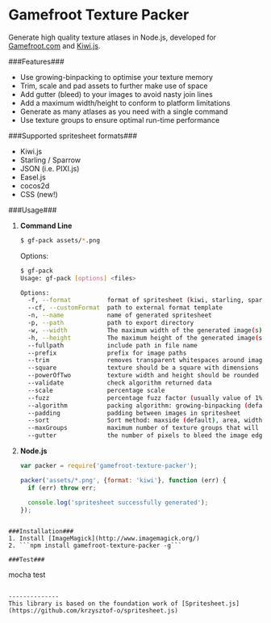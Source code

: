 Gamefroot Texture Packer
==============

Generate high quality texture atlases in Node.js, developed for [Gamefroot.com](http://gamefroot.com) and [Kiwi.js](http://www.kiwijs.org/). 

###Features###
* Use growing-binpacking to optimise your texture memory
* Trim, scale and pad assets to further make use of space
* Add gutter (bleed) to your images to avoid nasty join lines
* Add a maximum width/height to conform to platform limitations
* Generate as many atlases as you need with a single command
* Use texture groups to ensure optimal run-time performance

###Supported spritesheet formats###
* Kiwi.js
* Starling / Sparrow
* JSON (i.e. PIXI.js)
* Easel.js
* cocos2d
* CSS (new!)

###Usage###
1. **Command Line**
    ```bash
    $ gf-pack assets/*.png
    ```
    Options:
    ```bash
    $ gf-pack
    Usage: gf-pack [options] <files>

    Options:
      -f, --format          format of spritesheet (kiwi, starling, sparrow, json, pixi.js, easel.js, cocos2d)                               [default: ""]
      --cf, --customFormat  path to external format template                                                                                [default: ""]
      -n, --name            name of generated spritesheet                                                                                   [default: "spritesheet"]
      -p, --path            path to export directory                                                                                        [default: "."]
      -w, --width           The maximum width of the generated image(s), required for binpacking, optional for other algorithms             [default: 999999]
      -h, --height          The maximum height of the generated image(s), required for binpacking, optional for other algorithms            [default: 999999]
      --fullpath            include path in file name                                                                                       [default: false]
      --prefix              prefix for image paths                                                                                          [default: ""]
      --trim                removes transparent whitespaces around images                                                                   [default: false]
      --square              texture should be a square with dimensions max(width,height)                                                    [default: false]
      --powerOfTwo          texture width and height should be rounded up to the nearest power of two                                       [default: false]
      --validate            check algorithm returned data                                                                                   [default: false]
      --scale               percentage scale                                                                                                [default: "100%"]
      --fuzz                percentage fuzz factor (usually value of 1% is a good choice)                                                   [default: ""]
      --algorithm           packing algorithm: growing-binpacking (default), binpacking (requires w and h options), vertical or horizontal  [default: "growing-binpacking"]
      --padding             padding between images in spritesheet                                                                           [default: 0]
      --sort                Sort method: maxside (default), area, width or height                                                           [string]  [default: "maxside"]
      --maxGroups           maximum number of texture groups that will be outputted                                                         [default: 0]
      --gutter              the number of pixels to bleed the image edge, gutter is added to padding value.                                 [default: 0]
    ```
2. **Node.js**
    ```javascript
    var packer = require('gamefroot-texture-packer');
    
    packer('assets/*.png', {format: 'kiwi'}, function (err) {
      if (err) throw err;

      console.log('spritesheet successfully generated');
    });
  ```

###Installation###
1. Install [ImageMagick](http://www.imagemagick.org/)
2. ```npm install gamefroot-texture-packer -g```

###Test###
```
mocha test
```

--------------
This library is based on the foundation work of [Spritesheet.js](https://github.com/krzysztof-o/spritesheet.js)
